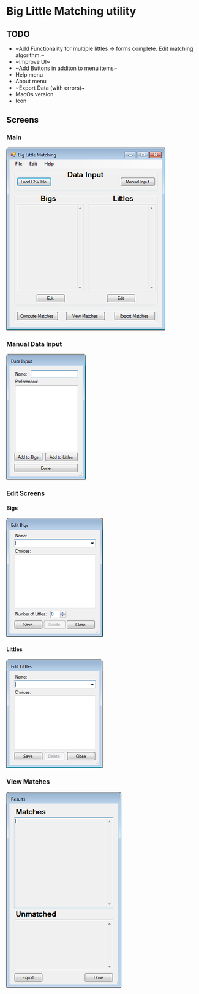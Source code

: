 Big Little Matching utility 
===========================

TODO
-----

 * ~Add Functionality for multiple littles -> forms complete. Edit matching algorithm.~
 * ~Improve UI~
 * ~Add Buttons in additon to menu items~
 * Help menu
 * About menu
 * ~Export Data (with errors)~
 * MacOs version
 * Icon

 Screens
 -------------

### Main
![Alt Text](/winOS/img/main.png?raw=true "Main Screen")

### Manual Data Input
![Alt Text](/winOS/img/dataInput.png?raw=true "Data Input")

### Edit Screens

#### Bigs
![Alt Text](/winOS/img/editBigs.png?raw=true "Edit Bigs")

#### Littles
![Alt Text](/winOS/img/editLittles.png?raw=true "Edit Littles")

### View Matches
![Alt Text](/winOS/img/viewMatches.png?raw=true "View Matches")
